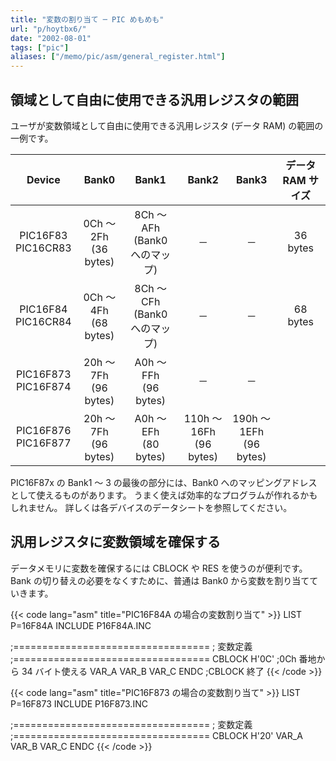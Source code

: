 ```yaml
---
title: "変数の割り当て ─ PIC めもめも"
url: "p/hoytbx6/"
date: "2002-08-01"
tags: ["pic"]
aliases: ["/memo/pic/asm/general_register.html"]
---
```



領域として自由に使用できる汎用レジスタの範囲
----

ユーザが変数領域として自由に使用できる汎用レジスタ (データ RAM) の範囲の一例です。

| Device | Bank0 | Bank1 | Bank2 | Bank3 | データ RAM サイズ |
| :----: | :----: | :----: | :----: | :----: | :----: |
| PIC16F83<BR>PIC16CR83 | 0Ch ～ 2Fh<BR>(36 bytes) | 8Ch ～ AFh<BR>(Bank0 へのマップ) | ─ | ─ | 36 bytes
| PIC16F84<BR>PIC16CR84 | 0Ch ～ 4Fh<BR>(68 bytes) | 8Ch ～ CFh<BR>(Bank0 へのマップ) | ─ | ─ | 68 bytes
| PIC16F873<BR>PIC16F874 | 20h ～ 7Fh<BR>(96 bytes) | A0h ～ FFh<BR>(96 bytes) | ─ | ─ |
| PIC16F876<BR>PIC16F877 | 20h ～ 7Fh<BR>(96 bytes) | A0h ～ EFh<BR>(80 bytes) | 110h ～ 16Fh<BR>(96 bytes) | 190h ～ 1EFh<BR>(96 bytes) |

PIC16F87x の Bank1 ～ 3 の最後の部分には、Bank0 へのマッピングアドレスとして使えるものがあります。
うまく使えば効率的なプログラムが作れるかもしれません。
詳しくは各デバイスのデータシートを参照してください。


汎用レジスタに変数領域を確保する
----

データメモリに変数を確保するには CBLOCK や RES を使うのが便利です。
Bank の切り替えの必要をなくすために、普通は Bank0 から変数を割り当てていきます。

{{< code lang="asm" title="PIC16F84A の場合の変数割り当て" >}}
	LIST     P=16F84A
	INCLUDE  P16F84A.INC

;==================================
; 変数定義
;==================================
	CBLOCK   H'0C'     ;0Ch 番地から 34 バイト使える
	VAR_A
	VAR_B
	VAR_C
	ENDC               ;CBLOCK 終了
{{< /code >}}

{{< code lang="asm" title="PIC16F873 の場合の変数割り当て" >}}
	LIST     P=16F873
	INCLUDE  P16F873.INC

;==================================
; 変数定義
;==================================
	CBLOCK   H'20'
	VAR_A
	VAR_B
	VAR_C
	ENDC
{{< /code >}}

